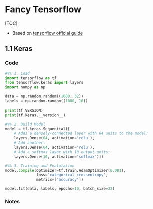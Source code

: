 # Fancy Tensorflow

[TOC]

- Based on [tensorflow official guide](https://www.tensorflow.org/guide)

## 1.1 Keras

### Code

```python
#%% 1. Load
import tensorflow as tf
from tensorflow.keras import layers
import numpy as np

data = np.random.random((1000, 32))
labels = np.random.random((1000, 10))

print(tf.VERSION)
print(tf.keras.__version__)

#%% 2. Build Model
model = tf.keras.Sequential([
    # Adds a densely-connected layer with 64 units to the model:
    layers.Dense(64, activation='relu'),
    # Add another:
    layers.Dense(64, activation='relu'),
    # Add a softmax layer with 10 output units:
    layers.Dense(10, activation='softmax')])

#%% 3. Training and Evalutation
model.compile(optimizer=tf.train.AdamOptimizer(0.001),
              loss='categorical_crossentropy',
              metrics=['accuracy'])

model.fit(data, labels, epochs=10, batch_size=32)
```

### Notes
